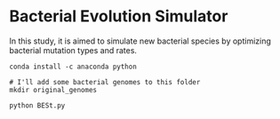 # Bacterial Evolution Simulator
In this study, it is aimed to simulate new bacterial species by optimizing bacterial mutation types and rates.

```
conda install -c anaconda python

# I'll add some bacterial genomes to this folder
mkdir original_genomes

python BESt.py

```
